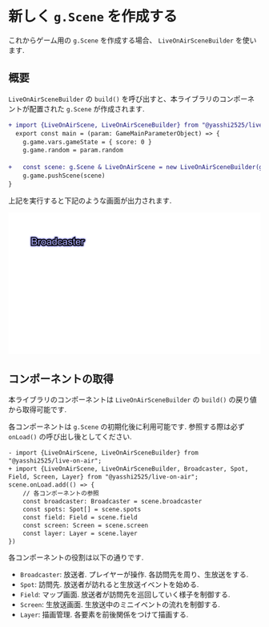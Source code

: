 # 新しく `g.Scene` を作成する

これからゲーム用の `g.Scene` を作成する場合、 `LiveOnAirSceneBuilder` を使います.

## 概要

`LiveOnAirSceneBuilder` の `build()` を呼び出すと、本ライブラリのコンポーネントが配置された `g.Scene` が作成されます.

```diff typescript
+ import {LiveOnAirScene, LiveOnAirSceneBuilder} from "@yasshi2525/live-on-air";
  export const main = (param: GameMainParameterObject) => {
    g.game.vars.gameState = { score: 0 }
    g.game.random = param.random
    
+   const scene: g.Scene & LiveOnAirScene = new LiveOnAirSceneBuilder(g.game).build()
    g.game.pushScene(scene)
}
```

上記を実行すると下記のような画面が出力されます.

![ゲーム画面](builtin.scene.1.png)

## コンポーネントの取得

本ライブラリのコンポーネントは `LiveOnAirSceneBuilder` の `build()` の戻り値から取得可能です.

各コンポーネントは `g.Scene` の初期化後に利用可能です. 参照する際は必ず `onLoad()` の呼び出し後としてください.

```dieff typescript
- import {LiveOnAirScene, LiveOnAirSceneBuilder} from "@yasshi2525/live-on-air";
+ import {LiveOnAirScene, LiveOnAirSceneBuilder, Broadcaster, Spot, Field, Screen, Layer} from "@yasshi2525/live-on-air";
scene.onLoad.add(() => {
    // 各コンポーネントの参照
    const broadcaster: Broadcaster = scene.broadcaster
    const spots: Spot[] = scene.spots
    const field: Field = scene.field
    const screen: Screen = scene.screen
    const layer: Layer = scene.layer
})
```

各コンポーネントの役割は以下の通りです.

* `Broadcaster`: 放送者. プレイヤーが操作. 各訪問先を周り、生放送をする.
* `Spot`: 訪問先. 放送者が訪れると生放送イベントを始める.
* `Field`: マップ画面. 放送者が訪問先を巡回していく様子を制御する.
* `Screen`: 生放送画面. 生放送中のミニイベントの流れを制御する.
* `Layer`: 描画管理. 各要素を前後関係をつけて描画する.
